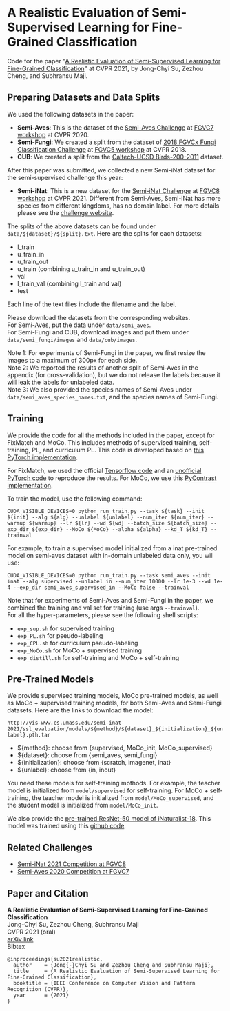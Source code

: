 # A Realistic Evaluation of Semi-Supervised Learning for Fine-Grained Classification

Code for the paper "[A Realistic Evaluation of Semi-Supervised Learning for Fine-Grained Classification](https://arxiv.org/abs/2104.00679)" at CVPR 2021, by Jong-Chyi Su, Zezhou Cheng, and Subhransu Maji. 

## Preparing Datasets and Data Splits
We used the following datasets in the paper:
- **Semi-Aves**: This is the dataset of the [Semi-Aves Challenge](https://github.com/cvl-umass/semi-inat-2020) at [FGVC7 workshop](https://sites.google.com/view/fgvc7) at CVPR 2020.
- **Semi-Fungi**: We created a split from the dataset of [2018 FGVCx Fungi Classification Challenge](https://github.com/visipedia/fgvcx_fungi_comp) at [FGVC5 workshop](https://sites.google.com/view/fgvc5) at CVPR 2018.
- **CUB**: We created a split from the [Caltech-UCSD Birds-200-2011](http://www.vision.caltech.edu/visipedia/CUB-200-2011.html) dataset.

After this paper was submitted, we collected a new Semi-iNat dataset for the semi-supervised challenge this year:
- **Semi-iNat**: This is a new dataset for the [Semi-iNat Challenge](https://github.com/cvl-umass/semi-inat-2021) at [FGVC8 workshop](https://sites.google.com/view/fgvc8) at CVPR 2021. Different from Semi-Aves, Semi-iNat has more species from different kingdoms, has no domain label. For more details please see the [challenge website](https://github.com/cvl-umass/semi-inat-2021).

The splits of the above datasets can be found under ```data/${dataset}/${split}.txt```. Here are the splits for each datasets:
- l_train
- u_train_in
- u_train_out
- u_train (combining u_train_in and u_train_out)
- val
- l_train_val (combining l_train and val)
- test

Each line of the text files include the filename and the label.

Please download the datasets from the corresponding websites.\
For Semi-Aves, put the data under `data/semi_aves`.\
For Semi-Fungi and CUB, download images and put them under `data/semi_fungi/images` and `data/cub/images`.

Note 1: For experiments of Semi-Fungi in the paper, we first resize the images to a maximum of 300px for each side.\
Note 2: We reported the results of another split of Semi-Aves in the appendix (for cross-validation), but we do not release the labels because it will leak the labels for unlabeled data.\
Note 3: We also provided the species names of Semi-Aves under ```data/semi_aves_species_names.txt```, and the species names of Semi-Fungi.

## Training
We provide the code for all the methods included in the paper, except for FixMatch and MoCo. 
This includes methods of supervised training, self-training, PL, and curriculum PL.
This code is developed based on [this PyTorch implementation](https://github.com/perrying/realistic-ssl-evaluation-pytorch).

For FixMatch, we used the official [Tensorflow code](https://github.com/google-research/fixmatch) and an [unofficial PyTorch code](https://github.com/kekmodel/FixMatch-pytorch) to reproduce the results. 
For MoCo, we use this [PyContrast implementation](https://github.com/HobbitLong/PyContrast). 

To train the model, use the following command:
```
CUDA_VISIBLE_DEVICES=0 python run_train.py --task ${task} --init ${init} --alg ${alg} --unlabel ${unlabel} --num_iter ${num_iter} --warmup ${warmup} --lr ${lr} --wd ${wd} --batch_size ${batch_size} --exp_dir ${exp_dir} --MoCo ${MoCo} --alpha ${alpha} --kd_T ${kd_T} --trainval
```
For example, to train a supervised model initialized from a inat pre-trained model on semi-aves dataset with in-domain unlabeled data only, you will use:
```
CUDA_VISIBLE_DEVICES=0 python run_train.py --task semi_aves --init inat --alg supervised --unlabel in --num_iter 10000 --lr 1e-3 --wd 1e-4 --exp_dir semi_aves_supervised_in --MoCo false --trainval
```
Note that for experiments of Semi-Aves and Semi-Fungi in the paper, we combined the training and val set for training (use args `--trainval`).\
For all the hyper-parameters, please see the following shell scripts:
- `exp_sup.sh` for supervised training
- `exp_PL.sh` for pseudo-labeling
- `exp_CPL.sh` for curriculum pseudo-labeling
- `exp_MoCo.sh` for MoCo + supervised training
- `exp_distill.sh` for self-training and MoCo + self-training 

## Pre-Trained Models
We provide supervised training models, MoCo pre-trained models, as well as MoCo + supervised training models, for both Semi-Aves and Semi-Fungi datasets. 
Here are the links to download the model:

```http://vis-www.cs.umass.edu/semi-inat-2021/ssl_evaluation/models/${method}/${dataset}_${initialization}_${unlabel}.pth.tar```

- ${method}: choose from {supervised, MoCo_init, MoCo_supervised}
- ${dataset}: choose from {semi_aves, semi_fungi}
- ${initialization}: choose from {scratch, imagenet, inat}
- ${unlabel}: choose from {in, inout}

You need these models for self-training mothods. For example, the teacher model is initialized from `model/supervised` for self-training. For MoCo + self-training, the teacher model is initialized from `model/MoCo_supervised`, and the student model is initialized from `model/MoCo_init`.

We also provide the [pre-trained ResNet-50 model of iNaturalist-18](http://vis-www.cs.umass.edu/semi-inat-2021/ssl_evaluation/models/inat_resnet50.pth.tar).
This model was trained using this [github code](https://github.com/macaodha/inat_comp_2018).

## Related Challenges
* [Semi-iNat 2021 Competition at FGVC8](https://github.com/cvl-umass/semi-inat-2021)
* [Semi-Aves 2020 Competition at FGVC7](https://github.com/cvl-umass/semi-inat-2020)

## Paper and Citation 
**A Realistic Evaluation of Semi-Supervised Learning for Fine-Grained Classification**\
Jong-Chyi Su, Zezhou Cheng, Subhransu Maji\
CVPR 2021 (oral)\
[arXiv link](https://arxiv.org/abs/2104.00679)\
Bibtex
```
@inproceedings{su2021realistic,
  author    = {Jong{-}Chyi Su and Zezhou Cheng and Subhransu Maji},
  title     = {A Realistic Evaluation of Semi-Supervised Learning for Fine-Grained Classification},
  booktitle = {IEEE Conference on Computer Vision and Pattern Recognition (CVPR)},
  year      = {2021}
}
```
